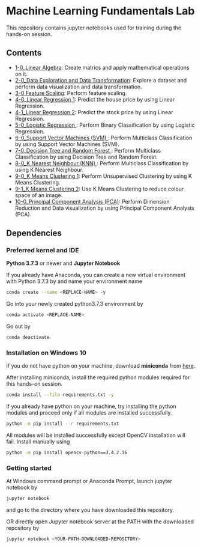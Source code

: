 # Machine Learning Fundamentals Lab
This repository contains jupyter notebooks used for training during the hands-on session.
## Contents

- [1-0_Linear Algebra](https://github.com/skymindglobal/machine-learning-fundamentals/blob/master/solution/01-0_Linear%20Algebra.ipynb):
  Create matrics and apply mathematical operations on it.
- [2-0_Data Exploration and Data Transformation](https://github.com/skymindglobal/machine-learning-fundamentals/blob/master/solution/02-0_Data%20Exploration%20and%20Data%20Transformation.ipynb):
  Explore a dataset and perform data visualization and data transformation.
- [3-0 Feature Scaling](https://github.com/skymindglobal/machine-learning-fundamentals/blob/master/solution/03-0_Feature%20Scaling.ipynb):
  Perform feature scaling.
- [4-0_Linear Regression 1](https://github.com/skymindglobal/machine-learning-fundamentals/blob/master/solution/04-0_Linear%20Regression%201.ipynb):
  Predict the house price by using Linear Regression.
- [4-1_Linear Regression 2](https://github.com/skymindglobal/machine-learning-fundamentals/blob/master/solution/04-1_Linear%20Regression%202.ipynb):
  Predict the stock price by using Linear Regression.  
- [5-0_Logistic Regression ](https://github.com/skymindglobal/machine-learning-fundamentals/blob/master/solution/05-0_Logistic%20Regression.ipynb):
  Perform Binary Classification by using Logistic Regression.
- [6-0_Support Vector Machines (SVM) ](https://github.com/skymindglobal/machine-learning-fundamentals/blob/master/solution/06-0_Support%20Vector%20Machines(SVM).ipynb):
  Perform Multiclass Classification by using Support Vector Machines (SVM).
- [7-0_Decision Tree and Random Forest ](https://github.com/skymindglobal/machine-learning-fundamentals/blob/master/solution/07-0_Decision%20Tree%20and%20Random%20Forest.ipynb):
  Perform Multiclass Classification by using Decision Tree and Random Forest.
- [8-0_K Nearest Neighbour (KNN) ](https://github.com/skymindglobal/machine-learning-fundamentals/blob/master/solution/08-0_K%20Nearest%20Neighbour(KNN).ipynb):
  Perform Multiclass Classification by using K Nearest Neighbour.
- [9-0_K Means Clustering 1](https://github.com/skymindglobal/machine-learning-fundamentals/blob/master/solution/09-0_K%20Means%20Clustering%201.ipynb):
  Perform Unsupervised Clustering by using K Means Clustering.
- [9-1_K Means Clustering 2](https://github.com/skymindglobal/machine-learning-fundamentals/blob/master/solution/09-1_K%20Means%20Clustering%202%20.ipynb):
  Use K Means Clustering to reduce colour space of an image.
- [10-0_Principal Component Analysis (PCA)](https://github.com/skymindglobal/machine-learning-fundamentals/blob/master/solution/10-0_Principal%20Component%20Analysis%20(PCA).ipynb):
  Perform Dimension Reduction and Data visualization by using Principal Component Analysis (PCA).

## Dependencies
### Preferred kernel and IDE
<b>Python 3.7.3</b> or newer and <b>Jupyter Notebook</b>

If you already have Anaconda, you can create a new virtual environment with Python 3.7.3 by and name your environment name
```sh
conda create --name <REPLACE-NAME> -y
```

Go into your newly created python3.7.3 environment by
```sh
conda activate <REPLACE-NAME>
```

Go out by 
```sh
conda deactivate
```

### Installation on Windows 10
If you do not have python on your machine, download <b>miniconda</b> from [here](https://docs.conda.io/en/latest/miniconda.html).

After installing miniconda, install the required python modules required for this hands-on session.
```sh
conda install --file requirements.txt -y
```

If you already have python on your machine, try installing the python modules and proceed only if all modules are installed successfully.
```sh
python -m pip install --r requirements.txt
```

All modules will be installed successfully except OpenCV installation will fail. Install manually using
```sh
python -m pip install opencv-python==3.4.2.16
```

### Getting started
At Windows command prompt or Anaconda Prompt, launch jupyter notebook by 
```sh
jupyter notebook
```

and go to the directory where you have downloaded this repository.


OR directly open Jupyter notebook server at the PATH with the downloaded repository by 
```sh
jupyter notebook <YOUR-PATH-DOWNLOADED-REPOSITORY>
```
